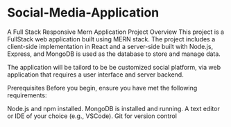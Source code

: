 # Social-Media-Application
A Full Stack Responsive Mern Application
Project Overview
This project is a FullStack web application built using MERN stack. The project includes a client-side implementation in React and a server-side built with Node.js, Express, and MongoDB is used as the database to store and manage data. 

The application will be tailord to be  be customized social platform, via web application that requires a user interface and server backend.

Prerequisites
Before you begin, ensure you have met the following requirements:

Node.js and npm installed.
MongoDB is installed and running.
A text editor or IDE of your choice (e.g., VSCode).
Git for version control
